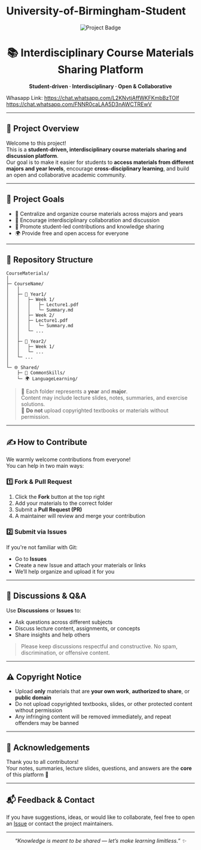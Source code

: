 # University-of-Birmingham-Student

<p align="center">
  <img src="https://img.shields.io/badge/University%20of%20Birmingham-Course%20Materials-blue?style=for-the-badge" alt="Project Badge"/>
</p>

<h1 align="center">📚 Interdisciplinary Course Materials Sharing Platform</h1>

<p align="center">
  <b>Student-driven · Interdisciplinary · Open & Collaborative</b>
</p>

Whasapp Link: 
  https://chat.whatsapp.com/L2KNvtjAffWKFKmbBzTOlf
  https://chat.whatsapp.com/FNNR0caLAA5D3nAWCTREwV

---

## 🧭 Project Overview

Welcome to this project!  
This is a **student-driven, interdisciplinary course materials sharing and discussion platform**.  
Our goal is to make it easier for students to **access materials from different majors and year levels**, encourage **cross-disciplinary learning**, and build an open and collaborative academic community.

---

## 🚀 Project Goals

- 📖 Centralize and organize course materials across majors and years  
- 🤝 Encourage interdisciplinary collaboration and discussion  
- 🧠 Promote student-led contributions and knowledge sharing  
- 🌍 Provide free and open access for everyone

---

## 📂 Repository Structure

```
CourseMaterials/
│
├─ CourseName/
│   │
│   ├─ 📘 Year1/
│   │   ├─ Week 1/
│   │   │   ├─ Lecture1.pdf
│   │   │   └─ Summary.md
│   │   ├─ Week 2/
│   │   ├─ Lecture1.pdf
│   │   │   └─ Summary.md
│   │   └─ ...
│   │
│   ├─ 📙 Year2/
│   │   ├─ Week 1/
│   │   └─ ...
│   └─ ...
│
└─ 🌐 Shared/
    ├─ 📝 CommonSkills/
    └─ 🌍 LanguageLearning/
```

> 📌 Each folder represents a **year** and **major**.  
> Content may include lecture slides, notes, summaries, and exercise solutions.  
> 🚫 **Do not** upload copyrighted textbooks or materials without permission.

---

## ✍️ How to Contribute

We warmly welcome contributions from everyone!  
You can help in two main ways:

### 1️⃣ Fork & Pull Request
1. Click the **Fork** button at the top right  
2. Add your materials to the correct folder  
3. Submit a **Pull Request (PR)**  
4. A maintainer will review and merge your contribution

### 2️⃣ Submit via Issues
If you're not familiar with Git:
- Go to **Issues**  
- Create a new Issue and attach your materials or links  
- We’ll help organize and upload it for you

---

## 🧠 Discussions & Q&A

Use **Discussions** or **Issues** to:
- Ask questions across different subjects  
- Discuss lecture content, assignments, or concepts  
- Share insights and help others

> Please keep discussions respectful and constructive. No spam, discrimination, or offensive content.

---

## ⚠️ Copyright Notice

- Upload **only** materials that are **your own work**, **authorized to share**, or **public domain**  
- Do not upload copyrighted textbooks, slides, or other protected content without permission  
- Any infringing content will be removed immediately, and repeat offenders may be banned

---

## 🌟 Acknowledgements

Thank you to all contributors!  
Your notes, summaries, lecture slides, questions, and answers are the **core** of this platform 🙏

---

## 📬 Feedback & Contact

If you have suggestions, ideas, or would like to collaborate, feel free to open an [Issue](./issues) or contact the project maintainers.

---

<p align="center">
  <i>“Knowledge is meant to be shared — let’s make learning limitless.” ✨</i>
</p>
